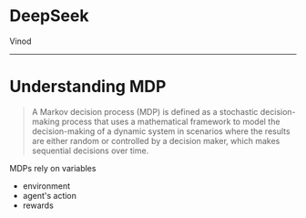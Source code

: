 # DeepSeek

Vinod

---
# Understanding MDP

>A Markov decision process (MDP) is defined as a stochastic decision-making process that uses a mathematical framework to model the decision-making of a dynamic system in scenarios where the results are either random or controlled by a decision maker, which makes sequential decisions over time.

MDPs rely on variables
- environment
- agent's action
- rewards